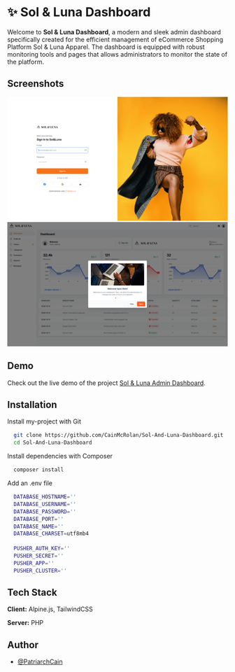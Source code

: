 # ✨ Sol & Luna Dashboard

Welcome to **Sol & Luna Dashboard**, a modern and sleek admin dashboard specifically created for the efficient management of eCommerce Shopping Platform Sol & Luna Apparel. The dashboard is equipped with robust monitoring tools and pages that allows administrators to monitor the state of the platform.



## Screenshots

![login](screenshots/login.png)
![dashboard](screenshots/dashboard.png)

## Demo

Check out the live demo of the project [Sol & Luna Admin Dashboard](https://admin.solapparel.live).

## Installation

Install my-project with Git

```bash
  git clone https://github.com/CainMcRolan/Sol-And-Luna-Dashboard.git
  cd Sol-And-Luna-Dashboard

```

Install dependencies with Composer

```bash
  composer install
```

Add an .env file

```bash
  DATABASE_HOSTNAME=''
  DATABASE_USERNAME=''
  DATABASE_PASSWORD=''
  DATABASE_PORT=''
  DATABASE_NAME=''
  DATABASE_CHARSET=utf8mb4

  PUSHER_AUTH_KEY=''
  PUSHER_SECRET=''
  PUSHER_APP=''
  PUSHER_CLUSTER=''
```

## Tech Stack

**Client:** Alpine.js, TailwindCSS

**Server:** PHP


## Author

- [@PatriarchCain](https://www.github.com/CainMcRolan)

